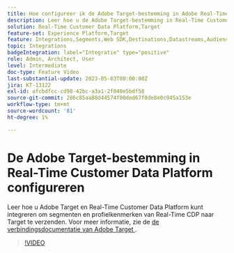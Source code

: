 ```yaml
---
title: Hoe configureer ik de Adobe Target-bestemming in Adobe Real-Time CDP?
description: Leer hoe u de Adobe Target-bestemming in Real-Time Customer Data Platform configureert om segmenten en profielkenmerken van Real-Time CDP naar Target te verzenden.
solution: Real-Time Customer Data Platform,Target
feature-set: Experience Platform,Target
feature: Integrations,Segments,Web SDK,Destinations,Datastreams,Audiences,Experience Targeting
topic: Integrations
badgeIntegration: label="Integratie" type="positive"
role: Admin, Architect, User
level: Intermediate
doc-type: Feature Video
last-substantial-update: 2023-05-03T00:00:00Z
jira: KT-13122
exl-id: afcbdfcc-cd98-42bc-a3a1-2f040e5bdf58
source-git-commit: 286c85aa88d44574f00ded67f0de8e0c945a153e
workflow-type: tm+mt
source-wordcount: '81'
ht-degree: 1%

---
```


# De Adobe Target-bestemming in Real-Time Customer Data Platform configureren

Leer hoe u Adobe Target en Real-Time Customer Data Platform kunt integreren om segmenten en profielkenmerken van Real-Time CDP naar Target te verzenden. Voor meer informatie, zie de [ de verbindingsdocumentatie van Adobe Target ](https://experienceleague.adobe.com/docs/experience-platform/destinations/catalog/personalization/adobe-target-connection.html).

>[!VIDEO](https://video.tv.adobe.com/v/3418799/?learn=on&enablevpops)
